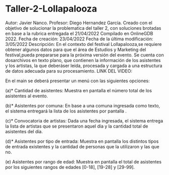 # Taller-2-Lollapalooza
Autor: Javier Nanco. Profesor: Diego Hernandez García. Creado con el objetivo de solucionar la problematica del taller 2, con soluciones brotadas en base a la rubrica entregada el 21/04/2022 Compilado en OnlineGDB 2022. Fecha de creación: 23/04/2022  Fecha de la última modificación: 3/05/2022  Descripción: En el contexto del festival Lollapalooza,se requiere obtener algunos datos para que el área de Estudios y Marketing del festival,pueda prepararse para la próxima versión del evento. Se cuenta con dosarchivos en texto plano, que contienen la información de los asistentes y los artistas, la que deberáser leída, procesada y cargada a una estructura de datos adecuada para su procesamiento. LINK DEL VIDEO: 

En el main se deberá presentar un menú con las siguientes opciones: 

(a)* Cantidad de asistentes: Muestra en pantalla el número total de los asistentes al evento. 

(b)* Asistentes por comuna: En base a una comuna ingresada como texto, el sistema entregará la lista de los asistentes por pantalla . 

(c)* Convocatoria de artistas: Dada una fecha ingresada, el sistema entrega la  lista de artistas que se presentaron aquel día y la cantidad total de asistentes del día.

(d)* Asistentes por tipo de entrada: Muestra en pantalla los distintos tipos de  entrada existentes y la cantidad de personas que la utilizaron y las que no. 

(e) Asistentes por rango de edad: Muestra en pantalla el total de asistentes por los siguientes rangos de edades [0-18], [19-28] y [29-99]. 


